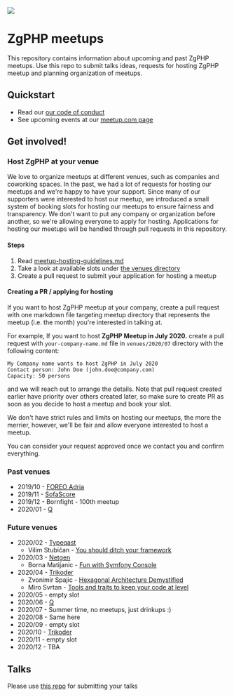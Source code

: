 ![](https://2019.webcampzg.org/media/uploads/usergroups/zgphp.svg)

# ZgPHP meetups

This repository contains information about upcoming and past ZgPHP meetups. 
Use this repo to submit talks ideas, requests for hosting ZgPHP meetup and planning organization of meetups.

## Quickstart

- Read our [our code of conduct](code-of-conduct.md)
- See upcoming events at our [meetup.com page](https://www.meetup.com/ZgPHP-meetup)

## Get involved!

### Host ZgPHP at your venue

We love to organize meetups at different venues, such as companies and coworking spaces. 
In the past, we had a lot of requests for hosting our meetups and we're happy to have your support. 
Since many of our supporters were interested to host our meetup, we introduced a small system of booking slots for hosting
our meetups to ensure fairness and transparency. 
We don't want to put any company or organization before another, so we're allowing everyone to apply for hosting. 
Applications for hosting our meetups will be handled through pull requests in this repository.

#### Steps
1. Read [meetup-hosting-guidelines.md](./venues/meetup-hosting-guidelines.md)
2. Take a look at available slots under [the venues directory](https://github.com/zgphp/meetups/tree/master/venues)
3. Create a pull request to submit your application for hosting a meetup

#### Creating a PR / applying for hosting

If you want to host ZgPHP meetup at your company, create a pull request with one markdown file targeting meetup directory that represents the meetup (i.e. the month) you're interested
in talking at. 

For example, If you want to host **ZgPHP Meetup in July 2020.** create a pull request with `your-company-name.md` file in `venues/2020/07` directory with the following content:

```
My Company name wants to host ZgPHP in July 2020
Contact person: John Doe (john.doe@company.com)
Capacity: 50 persons
```

and we will reach out to arrange the details. Note that pull request created earlier have priority over others created later, so make sure to create PR as soon as you decide to host a meetup and book your slot.

We don't have strict rules and limits on hosting our meetups, the more the merrier, however, we'll be fair and allow everyone interested to host a meetup.

You can consider your request approved once we contact you and confirm everything.

### Past venues

* 2019/10 - [FOREO Adria](venues/2019/10/foreo.md)
* 2019/11 - [SofaScore](venues/2019/11/sofascore.md)
* 2019/12 - Bornfight - 100th meetup
* 2020/01 - [Q](venues/2020/01/q.md)

### Future venues

* 2020/02 - [Typeqast](venues/2020/02/typeqast.md)
    * Vilim Stubičan - [You should ditch your framework](https://github.com/zgphp/zgphp-meetup-talks/blob/master/meetups/2020/02/vilim-stubican--you-should-ditch-your-framework)
* 2020/03 - [Netgen](venues/2020/03/netgen.md)
    * Borna Matijanic - [Fun with Symfony Console](https://github.com/zgphp/zgphp-meetup-talks/blob/master/meetups/2020/03/borna-matijanic--fun-with-symfony-console.md)
* 2020/04 - [Trikoder](venues/2020/04/trikoder.md)
    * Zvonimir Spajic - [Hexagonal Architecture Demystified](https://github.com/zgphp/zgphp-meetup-talks/blob/master/meetups/2020/04/zvonimir-spajic-hexagonal-architecture-demystified.md)
    * Miro Svrtan - [Tools and traits to keep your code at level](https://github.com/zgphp/zgphp-meetup-talks/blob/master/meetups/2020/04/miro-svrtan--tools-and-traits-to-keep-your-code-at-level.md)
* 2020/05 - empty slot
* 2020/06 - [Q](venues/2020/06/q.md)
* 2020/07 - Summer time, no meetups, just drinkups :)
* 2020/08 - Same here
* 2020/09 - empty slot
* 2020/10 - [Trikoder](venues/2020/10/trikoder.md)
* 2020/11 - empty slot
* 2020/12 - TBA

## Talks

Please use [this repo](https://github.com/zgphp/zgphp-meetup-talks) for submitting your talks 
